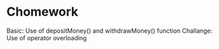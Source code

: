 # Chomework
Basic:
Use of depositMoney() and withdrawMoney() function
Challange:
Use of operator overloading
